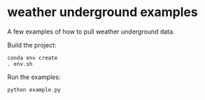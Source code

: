 # weather underground examples
A few examples of how to pull weather underground data.

Build the project:

    conda env create
    . env.sh
    
Run the examples:

    python example.py
    
    
